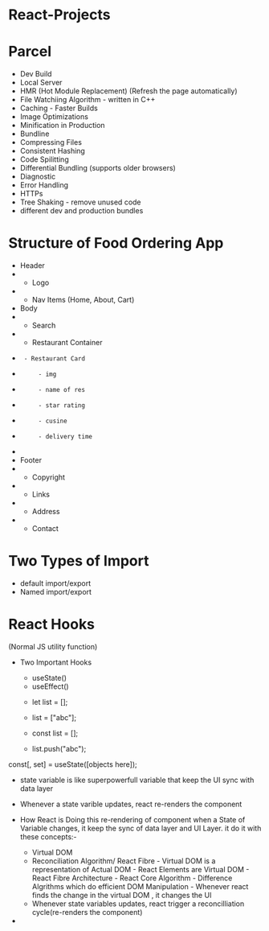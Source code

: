# React-Projects

# Parcel

- Dev Build
- Local Server
- HMR (Hot Module Replacement) (Refresh the page automatically)
- File Watchiing Algorithm - written in C++
- Caching - Faster Builds
- Image Optimizations
- Minification in Production
- Bundline
- Compressing Files
- Consistent Hashing
- Code Spilitting
- Differential Bundling (supports older browsers)
- Diagnostic
- Error Handling
- HTTPs
- Tree Shaking - remove unused code
- different dev and production bundles

# Structure of Food Ordering App

- Header
- - Logo
- - Nav Items (Home, About, Cart)
- Body
- - Search
- - Restaurant Container
-      - Restaurant Card
-          - img
-          - name of res
-          - star rating
-          - cusine
-          - delivery time
-
- Footer
- - Copyright
- - Links
- - Address
- - Contact

# Two Types of Import

- default import/export
   <!-- export default <name of variable/component  -->
   <!-- import <name of variable/component> from <path> -->
- Named import/export
   <!-- export component -->
   <!-- import {<name of variable/component>} from <path> -->

# React Hooks

(Normal JS utility function)

- Two Important Hooks

  - useState()
  - useEffect()

  <!-- Normal list -->

  - let list = []; <!--creating normal list-->
  - list = ["abc"]; <!--updating normal list-->

  - const list = []; <!--creatingnormal const list-->
  - list.push("abc"); <!--updating const list-->

 <!-- UseState Hook -->

const[<name>, set<name>] = useState([objects here]);

<!-- useState() -->

- state variable is like superpowerfull variable that keep the UI sync with data layer
- Whenever a state varible updates, react re-renders the component
- How React is Doing this re-rendering of component when a State of Variable changes, it keep the sync of data layer and UI Layer. it do it with
  these concepts:-

  - Virtual DOM
  - Reconciliation Algorithm/ React Fibre - Virtual DOM is a representation of Actual DOM - React Elements are Virtual DOM - React Fibre Architecture - React Core Algorithm - Difference Algrithms which do efficient DOM Manipulation - Whenever react finds the change in the virtual DOM , it changes the UI
  - Whenever state variables updates, react trigger a reconcilliation cycle(re-renders the component)

  <!-- useEffect() -->

-
